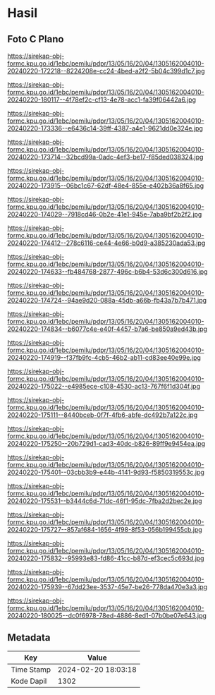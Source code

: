 # Hasil

## Foto C Plano

https://sirekap-obj-formc.kpu.go.id/1ebc/pemilu/pdpr/13/05/16/20/04/1305162004010-20240220-172218--8224208e-cc24-4bed-a2f2-5b04c399d1c7.jpg

https://sirekap-obj-formc.kpu.go.id/1ebc/pemilu/pdpr/13/05/16/20/04/1305162004010-20240220-180117--4f78ef2c-cf13-4e78-acc1-fa39f06442a6.jpg

https://sirekap-obj-formc.kpu.go.id/1ebc/pemilu/pdpr/13/05/16/20/04/1305162004010-20240220-173336--e6436c14-39ff-4387-a4e1-9621dd0e324e.jpg

https://sirekap-obj-formc.kpu.go.id/1ebc/pemilu/pdpr/13/05/16/20/04/1305162004010-20240220-173714--32bcd99a-0adc-4ef3-be17-f85ded038324.jpg

https://sirekap-obj-formc.kpu.go.id/1ebc/pemilu/pdpr/13/05/16/20/04/1305162004010-20240220-173915--06bc1c67-62df-48e4-855e-e402b36a8f65.jpg

https://sirekap-obj-formc.kpu.go.id/1ebc/pemilu/pdpr/13/05/16/20/04/1305162004010-20240220-174029--7918cd46-0b2e-41e1-945e-7aba9bf2b2f2.jpg

https://sirekap-obj-formc.kpu.go.id/1ebc/pemilu/pdpr/13/05/16/20/04/1305162004010-20240220-174412--278c6116-ce44-4e66-b0d9-a385230ada53.jpg

https://sirekap-obj-formc.kpu.go.id/1ebc/pemilu/pdpr/13/05/16/20/04/1305162004010-20240220-174633--fb484768-2877-496c-b6b4-53d6c300d616.jpg

https://sirekap-obj-formc.kpu.go.id/1ebc/pemilu/pdpr/13/05/16/20/04/1305162004010-20240220-174724--94ae9d20-088a-45db-a66b-fb43a7b7b471.jpg

https://sirekap-obj-formc.kpu.go.id/1ebc/pemilu/pdpr/13/05/16/20/04/1305162004010-20240220-174834--b6077c4e-e40f-4457-b7a6-be850a9ed43b.jpg

https://sirekap-obj-formc.kpu.go.id/1ebc/pemilu/pdpr/13/05/16/20/04/1305162004010-20240220-174919--f37fb9fc-4cb5-46b2-ab11-cd83ee40e99e.jpg

https://sirekap-obj-formc.kpu.go.id/1ebc/pemilu/pdpr/13/05/16/20/04/1305162004010-20240220-175022--e4985ece-c108-4530-ac13-767f6f1d304f.jpg

https://sirekap-obj-formc.kpu.go.id/1ebc/pemilu/pdpr/13/05/16/20/04/1305162004010-20240220-175111--8440bceb-0f7f-4fb6-abfe-dc492b7a122c.jpg

https://sirekap-obj-formc.kpu.go.id/1ebc/pemilu/pdpr/13/05/16/20/04/1305162004010-20240220-175250--20b729d1-cad3-40dc-b826-89ff9e9454ea.jpg

https://sirekap-obj-formc.kpu.go.id/1ebc/pemilu/pdpr/13/05/16/20/04/1305162004010-20240220-175401--03cbb3b9-e44b-4141-9d93-f5850319553c.jpg

https://sirekap-obj-formc.kpu.go.id/1ebc/pemilu/pdpr/13/05/16/20/04/1305162004010-20240220-175531--b3444c6d-71dc-46f1-95dc-7fba2d2bec2e.jpg

https://sirekap-obj-formc.kpu.go.id/1ebc/pemilu/pdpr/13/05/16/20/04/1305162004010-20240220-175727--857af684-1656-4f98-8f53-056b199455cb.jpg

https://sirekap-obj-formc.kpu.go.id/1ebc/pemilu/pdpr/13/05/16/20/04/1305162004010-20240220-175832--95993e83-fd86-41cc-b87d-ef3cec5c693d.jpg

https://sirekap-obj-formc.kpu.go.id/1ebc/pemilu/pdpr/13/05/16/20/04/1305162004010-20240220-175939--67dd23ee-3537-45e7-be26-778da470e3a3.jpg

https://sirekap-obj-formc.kpu.go.id/1ebc/pemilu/pdpr/13/05/16/20/04/1305162004010-20240220-180025--dc0f6978-78ed-4886-8ed1-07b0be07e643.jpg


## Metadata

| Key        | Value               |
| ---------- | ------------------- |
| Time Stamp | 2024-02-20 18:03:18 |
| Kode Dapil | 1302                |



